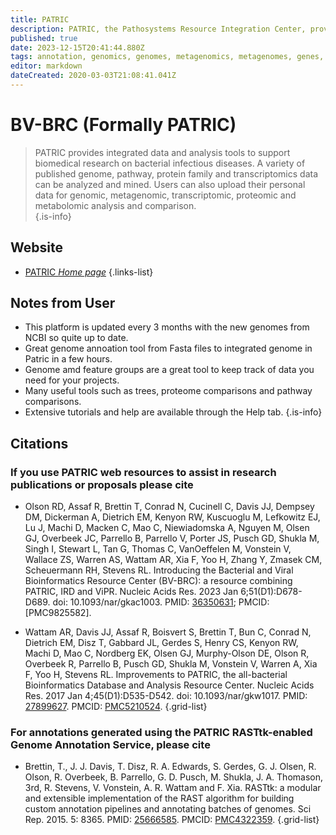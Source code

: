 ```yaml
---
title: PATRIC
description: PATRIC, the Pathosystems Resource Integration Center, provides integrated data and analysis tools to support biomedical research on bacterial infectious diseases.
published: true
date: 2023-12-15T20:41:44.880Z
tags: annotation, genomics, genomes, metagenomics, metagenomes, genes, proteins, data capture, metabolic reconstruction, analysis tools, database, transcriptomics, data visualization, proteomics, phages
editor: markdown
dateCreated: 2020-03-03T21:08:41.041Z
---
```


# BV-BRC (Formally PATRIC)

> PATRIC provides integrated data and analysis tools to support biomedical research on bacterial infectious diseases. A variety of published genome, pathway, protein family and transcriptomics data can be analyzed and mined. Users can also upload their personal data for genomic, metagenomic, transcriptomic, proteomic and metabolomic analysis and comparison.  
{.is-info}

## Website

- [PATRIC *Home page*](https://www.bv-brc.org/)
{.links-list}

## Notes from User
- This platform is updated every 3 months with the new genomes from NCBI so quite up to date.
- Great genome annoation tool from Fasta files to integrated genome in Patric in a few hours.
- Genome amd feature groups are a great tool to keep track of data you need for your projects.
- Many useful tools such as trees, proteome comparisons and pathway comparisons. 
- Extensive tutorials and help are available through the Help tab.
{.is-info}
## Citations

### If you use PATRIC web resources to assist in research publications or proposals please cite

- Olson RD, Assaf R, Brettin T, Conrad N, Cucinell C, Davis JJ, Dempsey DM, Dickerman A, Dietrich EM, Kenyon RW, Kuscuoglu M, Lefkowitz EJ, Lu J, Machi D, Macken C, Mao C, Niewiadomska A, Nguyen M, Olsen GJ, Overbeek JC, Parrello B, Parrello V, Porter JS, Pusch GD, Shukla M, Singh I, Stewart L, Tan G, Thomas C, VanOeffelen M, Vonstein V, Wallace ZS, Warren AS, Wattam AR, Xia F, Yoo H, Zhang Y, Zmasek CM, Scheuermann RH, Stevens RL. Introducing the Bacterial and Viral Bioinformatics Resource Center (BV-BRC): a resource combining PATRIC, IRD and ViPR. Nucleic Acids Res. 2023 Jan 6;51(D1):D678-D689. doi: 10.1093/nar/gkac1003. PMID:  [36350631](https://pubmed.ncbi.nlm.nih.gov/36350631); PMCID: [PMC9825582].

- Wattam AR, Davis JJ, Assaf R, Boisvert S, Brettin T, Bun C, Conrad N, Dietrich EM, Disz T, Gabbard JL, Gerdes S, Henry CS, Kenyon RW, Machi D, Mao C, Nordberg EK, Olsen GJ, Murphy-Olson DE, Olson R, Overbeek R, Parrello B, Pusch GD, Shukla M, Vonstein V, Warren A, Xia F, Yoo H, Stevens RL. Improvements to PATRIC, the all-bacterial Bioinformatics Database and Analysis Resource Center. Nucleic Acids Res. 2017 Jan 4;45(D1):D535-D542. doi: 10.1093/nar/gkw1017. PMID: [27899627](https://www.ncbi.nlm.nih.gov/pubmed/27899627). PMCID: [PMC5210524](http://www.ncbi.nlm.nih.gov/pmc/articles/PMC4322359/).
{.grid-list}

### For annotations generated using the PATRIC RASTtk-enabled Genome Annotation Service, please cite

- Brettin, T., J. J. Davis, T. Disz, R. A. Edwards, S. Gerdes, G. J. Olsen, R. Olson, R. Overbeek, B. Parrello, G. D. Pusch, M. Shukla, J. A. Thomason, 3rd, R. Stevens, V. Vonstein, A. R. Wattam and F. Xia. RASTtk: a modular and extensible implementation of the RAST algorithm for building custom annotation pipelines and annotating batches of genomes. Sci Rep. 2015. 5: 8365. PMID: [25666585](http://www.ncbi.nlm.nih.gov/pubmed/25666585). PMCID: [PMC4322359](http://www.ncbi.nlm.nih.gov/pmc/articles/PMC4322359/).
{.grid-list}